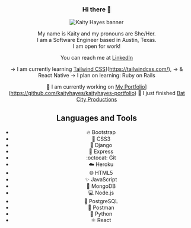 <div align="center">

### Hi there 👋

![Kaity Hayes banner](https://i.imgur.com/hrKsNlnm.png)

My name is Kaity and my pronouns are She/Her.  
I am a Software Engineer based in Austin, Texas.  
I am open for work!  

You can reach me at [LinkedIn](https://www.linkedin.com/in/kaityhayes/)

→ I am currently learning [Tailwind CSS]([)](https://tailwindcss.com/),
→ & React Native
→ I plan on learning: Ruby on Rails 

🌿 I am currently working on [My Portfolio]([)](https://github.com/kaityhayes/kaityhayes-portfolio)
🌿 I just finished [Bat City Productions](https://github.com/kaityhayes/batcity-front)

## Languages and Tools

- :fire: Bootstrap
- :art: CSS3
- :snake: Django
- :rocket: Express
- :octocat: Git
- :cloud: Heroku
- :globe_with_meridians: HTML5
- :sparkles: JavaScript
- :leaves: MongoDB
- :computer: Node.js
- :elephant: PostgreSQL
- :postbox: Postman
- :snake: Python
- :atom_symbol: React


</div>








<!--
**kaityhayes/kaityhayes** is a ✨ _special_ ✨ repository because its `README.md` (this file) appears on your GitHub profile.

Here are some ideas to get you started:

- 🔭 I’m currently working on ...
- 🌱 I’m currently learning ...
- 👯 I’m looking to collaborate on ...
- 🤔 I’m looking for help with ...
- 💬 Ask me about ...
- 📫 How to reach me: ...
- 😄 Pronouns: ...
- ⚡ Fun fact: ...
-->
